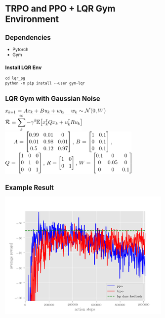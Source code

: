 # TRPO and PPO + LQR Gym Environment

## Dependencies
* Pytorch
* Gym
### Install LQR Env
```
cd lqr_pg
python -m pip install --user gym-lqr
```
## LQR Gym with Gaussian Noise
![Image](https://github.com/AaronHavens/lqr_pg/blob/master/figures/system.gif?raw=true)
![Image](https://github.com/AaronHavens/lqr_pg/blob/master/figures/return.gif?raw=true)
![Image](https://github.com/AaronHavens/lqr_pg/blob/master/figures/system_params.gif?raw=true)

## Example Result
![Image](https://github.com/AaronHavens/lqr_pg/blob/master/figures/ppo_trpo_reward.png?raw=true)

